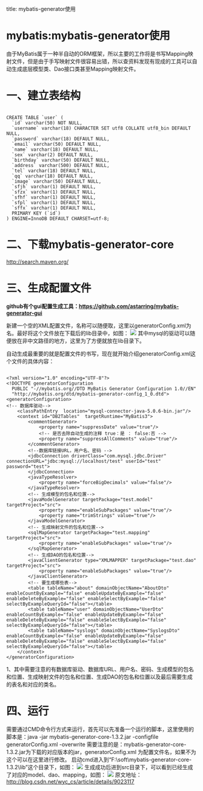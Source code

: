 title: mybatis-generator使用 

#  mybatis:mybatis-generator使用 

由于MyBatis属于一种半自动的ORM框架，所以主要的工作将是书写Mapping映射文件，但是由于手写映射文件很容易出错，所以查资料发现有现成的工具可以自动生成底层模型类、Dao接口类甚至Mapping映射文件。
#  一、建立表结构 

```

CREATE TABLE `user` (
  `id` varchar(50) NOT NULL,
  `username` varchar(18) CHARACTER SET utf8 COLLATE utf8_bin DEFAULT NULL,
  `password` varchar(18) DEFAULT NULL,
  `email` varchar(50) DEFAULT NULL,
  `name` varchar(18) DEFAULT NULL,
  `sex` varchar(2) DEFAULT NULL,
  `birthday` varchar(50) DEFAULT NULL,
  `address` varchar(500) DEFAULT NULL,
  `tel` varchar(18) DEFAULT NULL,
  `qq` varchar(18) DEFAULT NULL,
  `image` varchar(50) DEFAULT NULL,
  `sfjh` varchar(1) DEFAULT NULL,
  `sfzx` varchar(1) DEFAULT NULL,
  `sfhf` varchar(1) DEFAULT NULL,
  `sfpl` varchar(1) DEFAULT NULL,
  `sffx` varchar(1) DEFAULT NULL,
  PRIMARY KEY (`id`)
) ENGINE=InnoDB DEFAULT CHARSET=utf-8;

```
#  二、下载mybatis-generator-core 

http://search.maven.org/
#  三、生成配置文件 
**github有个gui配置生成工具：https://github.com/astarring/mybatis-generator-gui**

新建一个空的XML配置文件，名称可以随便取，这里以generatorConfig.xml为名。最好将这个文件放在下载后的lib目录中，如图：
![](/data/dokuwiki/mybatis/pasted/20150511-054918.png)
其中mysql的驱动可以随便放在非中文路径的地方，这里为了方便就放在lib目录下。

自动生成最重要的就是配置文件的书写，现在就开始介绍generatorConfig.xml这个文件的具体内容：
```

<?xml version="1.0" encoding="UTF-8"?>  
<!DOCTYPE generatorConfiguration  
  PUBLIC "-//mybatis.org//DTD MyBatis Generator Configuration 1.0//EN"  
  "http://mybatis.org/dtd/mybatis-generator-config_1_0.dtd">  
<generatorConfiguration>  
<!-- 数据库驱动-->  
    <classPathEntry  location="mysql-connector-java-5.0.6-bin.jar"/>  
    <context id="DB2Tables"  targetRuntime="MyBatis3">  
        <commentGenerator>  
            <property name="suppressDate" value="true"/>  
            <!-- 是否去除自动生成的注释 true：是 ： false:否 -->  
            <property name="suppressAllComments" value="true"/>  
        </commentGenerator>  
        <!--数据库链接URL，用户名、密码 -->  
        <jdbcConnection driverClass="com.mysql.jdbc.Driver" connectionURL="jdbc:mysql://localhost/test" userId="test" password="test">  
        </jdbcConnection>  
        <javaTypeResolver>  
            <property name="forceBigDecimals" value="false"/>  
        </javaTypeResolver>  
        <!-- 生成模型的包名和位置-->  
        <javaModelGenerator targetPackage="test.model" targetProject="src">  
            <property name="enableSubPackages" value="true"/>  
            <property name="trimStrings" value="true"/>  
        </javaModelGenerator>  
        <!-- 生成映射文件的包名和位置-->  
        <sqlMapGenerator targetPackage="test.mapping" targetProject="src">  
            <property name="enableSubPackages" value="true"/>  
        </sqlMapGenerator>  
        <!-- 生成DAO的包名和位置-->  
        <javaClientGenerator type="XMLMAPPER" targetPackage="test.dao" targetProject="src">  
            <property name="enableSubPackages" value="true"/>  
        </javaClientGenerator>  
        <!-- 要生成哪些表-->  
        <table tableName="about" domainObjectName="AboutDto" enableCountByExample="false" enableUpdateByExample="false" enableDeleteByExample="false" enableSelectByExample="false" selectByExampleQueryId="false"></table>  
        <table tableName="user" domainObjectName="UserDto" enableCountByExample="false" enableUpdateByExample="false" enableDeleteByExample="false" enableSelectByExample="false" selectByExampleQueryId="false"></table>  
        <table tableName="syslogs" domainObjectName="SyslogsDto" enableCountByExample="false" enableUpdateByExample="false" enableDeleteByExample="false" enableSelectByExample="false" selectByExampleQueryId="false"></table>  
    </context>  
</generatorConfiguration>  

```
1、其中需要注意的有数据库驱动、数据库URL、用户名、密码、生成模型的包名和位置、生成映射文件的包名和位置、生成DAO的包名和位置以及最后需要生成的表名和对应的类名。

#  四、运行 

需要通过CMD命令行方式来运行，首先可以先准备一个运行的脚本，这里使用的脚本是：java -jar mybatis-generator-core-1.3.2.jar -configfile generatorConfig.xml -overwrite
需要注意的是：mybatis-generator-core-1.3.2.jar为下载的对应版本的jar，generatorConfig.xml 为配置文件名，如果不为这个可以在这里进行修改。
启动cmd进入到“F:\soft\mybatis-generator-core-1.3.2\lib”这个目录下，如图：
![](/data/dokuwiki/mybatis/pasted/20150511-055028.png)
生成成功后进到src目录下，可以看到已经生成了对应的model、dao、mapping，如图：
![](/data/dokuwiki/mybatis/pasted/20150511-055034.png)
原文地址：http://blog.csdn.net/wyc_cs/article/details/9023117